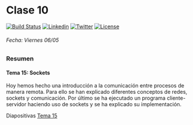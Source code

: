 # Clase 10
[![Build Status](https://travis-ci.org/carrodher/Modern-C-2ed.svg?branch=master)](https://travis-ci.org/carrodher/Modern-C-2ed)
[![Linkedin](https://img.shields.io/badge/LinkedIn-Carlos-blue.svg)](https://es.linkedin.com/in/carlosrodriguezhernandez)
[![Twitter](https://img.shields.io/badge/Twitter-carrodher-blue.svg)](https://twitter.com/carrodher)
[![License](https://img.shields.io/badge/License-BY/NC-yellow.svg)](https://github.com/carrodher/Modern-C-2ed/blob/master/LICENSE.md)

###### Fecha: Viernes 06/05
### Resumen
#### Tema 15: Sockets

Hoy hemos hecho una introducción a la comunicación entre procesos de manera remota. Para ello se han explicado diferentes conceptos de redes, sockets y comunicación. Por último se ha ejecutado un programa cliente-servidor haciendo uso de sockets y se ha explicado su implementación.


Diapositivas [Tema 15](https://github.com/carrodher/Modern-C-2ed/blob/master/Documentos/T15.pdf)
